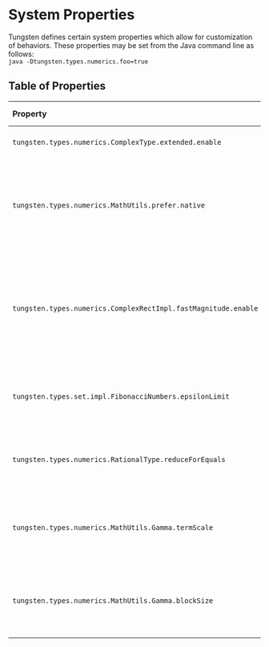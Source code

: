 # System Properties


Tungsten defines certain system properties which allow for
customization of behaviors.  These properties may be set from
the Java command line as follows:  
`java -Dtungsten.types.numerics.foo=true`

## Table of Properties
| Property                                                       | Type    | Default Value | Explanation                                                                                                                                                 |
|:---------------------------------------------------------------|---------|---------------|-------------------------------------------------------------------------------------------------------------------------------------------------------------|
| `tungsten.types.numerics.ComplexType.extended.enable`          | Boolean | false         | If set to true, enables extended complex numbers.                                                                                                           |
| `tungsten.types.numerics.MathUtils.prefer.native`              | Boolean | true          | If set to true, uses Java's inbuilt methods for computing some functions (e.g., `BigDecimal.pow()`), which are typically faster but less accurate.          |
| `tungsten.types.numerics.ComplexRectImpl.fastMagnitude.enable` | Boolean | false         | If true, enables faster computation of the magnitude of complex numbers in rectangular format at the expense of less accurate identification of the result. |
| `tungsten.types.set.impl.FibonacciNumbers.epsilonLimit`        | Real    | (none)        | If provided, this value is parsed as a threshold limit for epsilon values used to approximate phi.                                                          |
| `tungsten.types.numerics.RationalType.reduceForEquals`         | Boolean | false         | When true, rational values are first reduced before comparison for equality.                                                                                |
| `tungsten.types.numerics.MathUtils.Gamma.termScale`            | Integer | 2048          | Determines how many terms of the Weierstrass formula for 𝚪 will be computed. This is multiplied by the precision.                                          |
| `tungsten.types.numerics.MathUtils.Gamma.blockSize`            | Integer | 250           | Determines how many Weierstrass terms are computed per block, thus governs work-per-thread.                                                                 |

